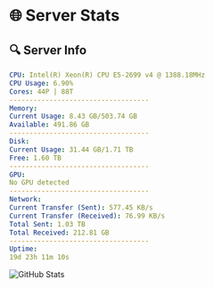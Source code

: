 # 🌐 Server Stats
## 🔍 Server Info
```yaml
CPU: Intel(R) Xeon(R) CPU E5-2699 v4 @ 1388.18MHz
CPU Usage: 6.90%
Cores: 44P | 88T
-----------------------------------
Memory:
Current Usage: 8.43 GB/503.74 GB
Available: 491.86 GB
-----------------------------------
Disk:
Current Usage: 31.44 GB/1.71 TB
Free: 1.60 TB
-----------------------------------
GPU:
No GPU detected
-----------------------------------
Network:
Current Transfer (Sent): 577.45 KB/s
Current Transfer (Received): 76.99 KB/s
Total Sent: 1.03 TB
Total Received: 212.81 GB
-----------------------------------
Uptime:
19d 23h 11m 10s
```
![GitHub Stats](https://img.shields.io/badge/Updated-2025-05-09_16:19:58-blue)